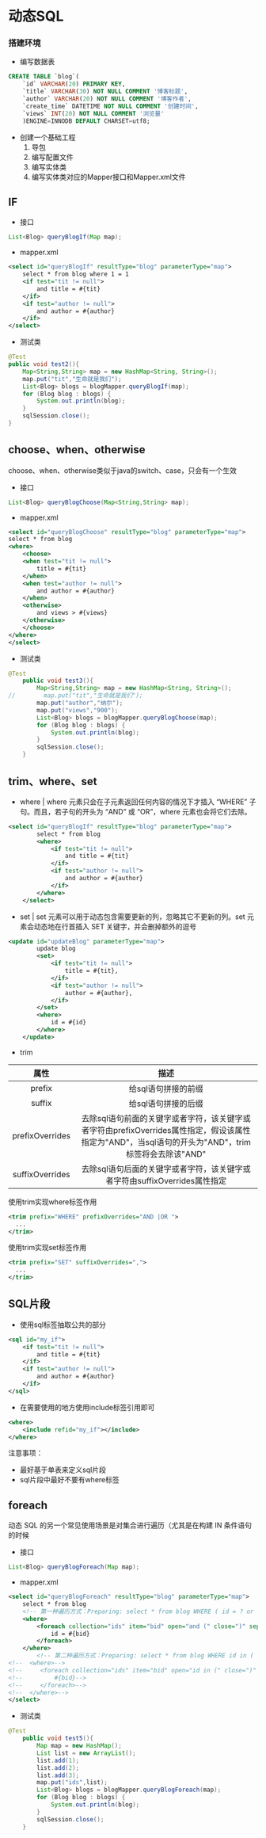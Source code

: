 # 动态SQL
### 搭建环境
- 编写数据表
```sql
CREATE TABLE `blog`(
	`id` VARCHAR(20) PRIMARY KEY,
	`title` VARCHAR(30) NOT NULL COMMENT '博客标题',
	`author` VARCHAR(20) NOT NULL COMMENT '博客作者',
	`create_time` DATETIME NOT NULL COMMENT '创建时间',
	`views` INT(20) NOT NULL COMMENT '浏览量'
	)ENGINE=INNODB DEFAULT CHARSET=utf8;
```
- 创建一个基础工程
  1. 导包
  2. 编写配置文件
  3. 编写实体类
  4. 编写实体类对应的Mapper接口和Mapper.xml文件

## IF
- 接口
```java
List<Blog> queryBlogIf(Map map);
```

- mapper.xml
```xml
<select id="queryBlogIf" resultType="blog" parameterType="map">
    select * from blog where 1 = 1
    <if test="tit != null">
        and title = #{tit}
    </if>
    <if test="author != null">
        and author = #{author}
    </if>
</select>
```
- 测试类
```java
@Test
public void test2(){
    Map<String,String> map = new HashMap<String, String>();
    map.put("tit","生命就是我们");
    List<Blog> blogs = blogMapper.queryBlogIf(map);
    for (Blog blog : blogs) {
        System.out.println(blog);
    }
    sqlSession.close();
}
```

## choose、when、otherwise
choose、when、otherwise类似于java的switch、case，只会有一个生效
- 接口
```java
List<Blog> queryBlogChoose(Map<String,String> map);
```
- mapper.xml
```xml
<select id="queryBlogChoose" resultType="blog" parameterType="map">
select * from blog
<where>
    <choose>
	<when test="tit != null">
	    title = #{tit}
	</when>
	<when test="author != null">
	    and author = #{author}
	</when>
	<otherwise>
	    and views > #{views}
	</otherwise>
    </choose>
</where>
</select>
```
- 测试类
```java
@Test
    public void test3(){
        Map<String,String> map = new HashMap<String, String>();
//        map.put("tit","生命就是我们");
        map.put("author","纳尔");
        map.put("views","900");
        List<Blog> blogs = blogMapper.queryBlogChoose(map);
        for (Blog blog : blogs) {
            System.out.println(blog);
        }
        sqlSession.close();
    }
```


## trim、where、set
- where | where 元素只会在子元素返回任何内容的情况下才插入 “WHERE” 子句。而且，若子句的开头为 “AND” 或 “OR”，where 元素也会将它们去除。
```xml
<select id="queryBlogIf" resultType="blog" parameterType="map">
        select * from blog
        <where>
            <if test="tit != null">
                and title = #{tit}
            </if>
            <if test="author != null">
                and author = #{author}
            </if>
        </where>
    </select>
```
- set | set 元素可以用于动态包含需要更新的列，忽略其它不更新的列。set 元素会动态地在行首插入 SET 关键字，并会删掉额外的逗号
```xml
<update id="updateBlog" parameterType="map">
        update blog
        <set>
            <if test="tit != null">
                title = #{tit},
            </if>
            <if test="author != null">
                author = #{author},
            </if>
        </set>
        <where>
            id = #{id}
        </where>
    </update>
```
- trim  

| 属性      | 描述 |
| :---:       |    :----:   |
| prefix      | 给sql语句拼接的前缀       |
| suffix   | 给sql语句拼接的后缀       |
| prefixOverrides   | 去除sql语句前面的关键字或者字符，该关键字或者字符由prefixOverrides属性指定，假设该属性指定为"AND"，当sql语句的开头为"AND"，trim标签将会去除该"AND"       |
| suffixOverrides   | 去除sql语句后面的关键字或者字符，该关键字或者字符由suffixOverrides属性指定       |

使用trim实现where标签作用
```xml
<trim prefix="WHERE" prefixOverrides="AND |OR ">
  ...
</trim>
```
使用trim实现set标签作用
```xml
<trim prefix="SET" suffixOverrides=",">
  ...
</trim>
```

## SQL片段 <sql>
- 使用sql标签抽取公共的部分  
```xml
<sql id="my_if">
	<if test="tit != null">
		and title = #{tit}
	</if>
	<if test="author != null">
		and author = #{author}
	</if>
</sql>
```
- 在需要使用的地方使用include标签引用即可
```xml
<where>
	<include refid="my_if"></include>
</where>
```
注意事项：
- 最好基于单表来定义sql片段
- sql片段中最好不要有where标签

## foreach
动态 SQL 的另一个常见使用场景是对集合进行遍历（尤其是在构建 IN 条件语句的时候  
- 接口
```java
List<Blog> queryBlogForeach(Map map);
```

- mapper.xml
```xml
<select id="queryBlogForeach" resultType="blog" parameterType="map">
	select * from blog
	<!-- 第一种遍历方式：Preparing: select * from blog WHERE ( id = ? or id = ? or id = ? ) -->
	<where>
		<foreach collection="ids" item="bid" open="and (" close=")" separator="or ">
			id = #{bid}
		</foreach>
	</where>
		<!-- 第二种遍历方式：Preparing: select * from blog WHERE id in ( ? , ? , ? )  -->
<!--  <where>-->
<!--     <foreach collection="ids" item="bid" open="id in (" close=")" separator=",">-->
<!--         #{bid}-->
<!--     </foreach>-->
<!--  </where>-->
</select>
```
- 测试类
```java
@Test
    public void test5(){
        Map map = new HashMap();
        List list = new ArrayList();
        list.add(1);
        list.add(2);
        list.add(3);
        map.put("ids",list);
        List<Blog> blogs = blogMapper.queryBlogForeach(map);
        for (Blog blog : blogs) {
            System.out.println(blog);
        }
        sqlSession.close();
    }
```
